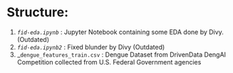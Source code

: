 # Structure:

1. _`fid-eda.ipynb`_ : Jupyter Notebook containing some EDA done by Divy. (Outdated)
2. _`fid-eda.ipynb2`_ : Fixed blunder by Divy (Outdated)
3. _`dengue_features_train.csv` : Dengue Dataset from DrivenData DengAI Competition collected from U.S. Federal Government agencies

